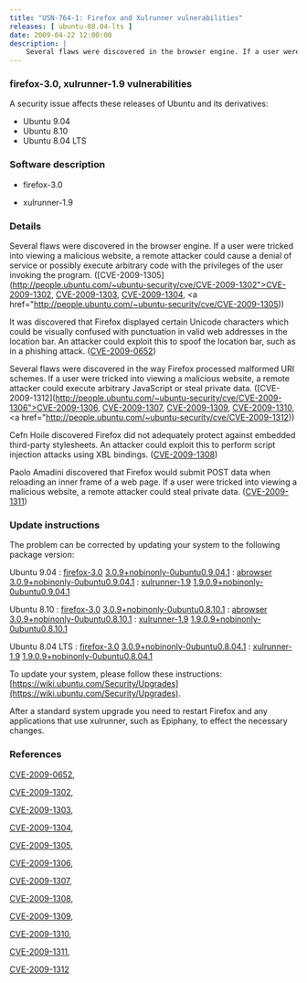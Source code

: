 ```yaml
---
title: "USN-764-1: Firefox and Xulrunner vulnerabilities"
releases: [ ubuntu-08.04-lts ]
date: 2009-04-22 12:00:00
description: |
    Several flaws were discovered in the browser engine. If a user were tricked into viewing a malicious website, a remote attacker could cause a denial of service or possibly execute arbitrary code with the privileges of the user invoking the program. ([CVE-2009-1305](http://people.ubuntu.com/~ubuntu-security/cve/CVE-2009-1302">CVE-2009-1302</a>, <a href="http://people.ubuntu.com/~ubuntu-security/cve/CVE-2009-1303">CVE-2009-1303</a>, <a href="http://people.ubuntu.com/~ubuntu-security/cve/CVE-2009-1304">CVE-2009-1304</a>, <a href="http://people.ubuntu.com/~ubuntu-security/cve/CVE-2009-1305))
--- 
```

 
### firefox-3.0, xulrunner-1.9 vulnerabilities

A security issue affects these releases of Ubuntu and its derivatives:

* Ubuntu 9.04
* Ubuntu 8.10
* Ubuntu 8.04 LTS

### Software description

* firefox-3.0 

* xulrunner-1.9 

### Details

Several flaws were discovered in the browser engine. If a user were tricked into viewing a malicious website, a remote attacker could cause a denial of service or possibly execute arbitrary code with the privileges of the user invoking the program. ([CVE-2009-1305](http://people.ubuntu.com/~ubuntu-security/cve/CVE-2009-1302">CVE-2009-1302</a>, <a href="http://people.ubuntu.com/~ubuntu-security/cve/CVE-2009-1303">CVE-2009-1303</a>, <a href="http://people.ubuntu.com/~ubuntu-security/cve/CVE-2009-1304">CVE-2009-1304</a>, <a href="http://people.ubuntu.com/~ubuntu-security/cve/CVE-2009-1305))

It was discovered that Firefox displayed certain Unicode characters which could be visually confused with punctuation in valid web addresses in the location bar. An attacker could exploit this to spoof the location bar, such as in a phishing attack. ([CVE-2009-0652](http://people.ubuntu.com/~ubuntu-security/cve/CVE-2009-0652))

Several flaws were discovered in the way Firefox processed malformed URI schemes. If a user were tricked into viewing a malicious website, a remote attacker could execute arbitrary JavaScript or steal private data. ([CVE-2009-1312](http://people.ubuntu.com/~ubuntu-security/cve/CVE-2009-1306">CVE-2009-1306</a>, <a href="http://people.ubuntu.com/~ubuntu-security/cve/CVE-2009-1307">CVE-2009-1307</a>, <a href="http://people.ubuntu.com/~ubuntu-security/cve/CVE-2009-1309">CVE-2009-1309</a>, <a href="http://people.ubuntu.com/~ubuntu-security/cve/CVE-2009-1310">CVE-2009-1310</a>, <a href="http://people.ubuntu.com/~ubuntu-security/cve/CVE-2009-1312))

Cefn Hoile discovered Firefox did not adequately protect against embedded third-party stylesheets. An attacker could exploit this to perform script injection attacks using XBL bindings. ([CVE-2009-1308](http://people.ubuntu.com/~ubuntu-security/cve/CVE-2009-1308))

Paolo Amadini discovered that Firefox would submit POST data when reloading an inner frame of a web page. If a user were tricked into viewing a malicious website, a remote attacker could steal private data. ([CVE-2009-1311](http://people.ubuntu.com/~ubuntu-security/cve/CVE-2009-1311)) 

### Update instructions

The problem can be corrected by updating your system to the following package version:

Ubuntu 9.04
 : [firefox-3.0](https://launchpad.net/ubuntu/+source/firefox-3.0) <span> [3.0.9+nobinonly-0ubuntu0.9.04.1](https://launchpad.net/ubuntu/+source/firefox-3.0/3.0.9+nobinonly-0ubuntu0.9.04.1) </span> 
 : [abrowser](https://launchpad.net/ubuntu/+source/firefox-3.0) <span> [3.0.9+nobinonly-0ubuntu0.9.04.1](https://launchpad.net/ubuntu/+source/firefox-3.0/3.0.9+nobinonly-0ubuntu0.9.04.1) </span> 
 : [xulrunner-1.9](https://launchpad.net/ubuntu/+source/xulrunner-1.9) <span> [1.9.0.9+nobinonly-0ubuntu0.9.04.1](https://launchpad.net/ubuntu/+source/xulrunner-1.9/1.9.0.9+nobinonly-0ubuntu0.9.04.1) </span> 

Ubuntu 8.10
 : [firefox-3.0](https://launchpad.net/ubuntu/+source/firefox-3.0) <span> [3.0.9+nobinonly-0ubuntu0.8.10.1](https://launchpad.net/ubuntu/+source/firefox-3.0/3.0.9+nobinonly-0ubuntu0.8.10.1) </span> 
 : [abrowser](https://launchpad.net/ubuntu/+source/firefox-3.0) <span> [3.0.9+nobinonly-0ubuntu0.8.10.1](https://launchpad.net/ubuntu/+source/firefox-3.0/3.0.9+nobinonly-0ubuntu0.8.10.1) </span> 
 : [xulrunner-1.9](https://launchpad.net/ubuntu/+source/xulrunner-1.9) <span> [1.9.0.9+nobinonly-0ubuntu0.8.10.1](https://launchpad.net/ubuntu/+source/xulrunner-1.9/1.9.0.9+nobinonly-0ubuntu0.8.10.1) </span> 

Ubuntu 8.04 LTS
 : [firefox-3.0](https://launchpad.net/ubuntu/+source/firefox-3.0) <span> [3.0.9+nobinonly-0ubuntu0.8.04.1](https://launchpad.net/ubuntu/+source/firefox-3.0/3.0.9+nobinonly-0ubuntu0.8.04.1) </span> 
 : [xulrunner-1.9](https://launchpad.net/ubuntu/+source/xulrunner-1.9) <span> [1.9.0.9+nobinonly-0ubuntu0.8.04.1](https://launchpad.net/ubuntu/+source/xulrunner-1.9/1.9.0.9+nobinonly-0ubuntu0.8.04.1) </span> 

To update your system, please follow these instructions: [https://wiki.ubuntu.com/Security/Upgrades](https://wiki.ubuntu.com/Security/Upgrades).

After a standard system upgrade you need to restart Firefox and any applications that use xulrunner, such as Epiphany, to effect the necessary changes. 

### References

 [CVE-2009-0652](http://people.ubuntu.com/~ubuntu-security/cve/CVE-2009-0652), 

 [CVE-2009-1302](http://people.ubuntu.com/~ubuntu-security/cve/CVE-2009-1302), 

 [CVE-2009-1303](http://people.ubuntu.com/~ubuntu-security/cve/CVE-2009-1303), 

 [CVE-2009-1304](http://people.ubuntu.com/~ubuntu-security/cve/CVE-2009-1304), 

 [CVE-2009-1305](http://people.ubuntu.com/~ubuntu-security/cve/CVE-2009-1305), 

 [CVE-2009-1306](http://people.ubuntu.com/~ubuntu-security/cve/CVE-2009-1306), 

 [CVE-2009-1307](http://people.ubuntu.com/~ubuntu-security/cve/CVE-2009-1307), 

 [CVE-2009-1308](http://people.ubuntu.com/~ubuntu-security/cve/CVE-2009-1308), 

 [CVE-2009-1309](http://people.ubuntu.com/~ubuntu-security/cve/CVE-2009-1309), 

 [CVE-2009-1310](http://people.ubuntu.com/~ubuntu-security/cve/CVE-2009-1310), 

 [CVE-2009-1311](http://people.ubuntu.com/~ubuntu-security/cve/CVE-2009-1311), 

 [CVE-2009-1312](http://people.ubuntu.com/~ubuntu-security/cve/CVE-2009-1312)
 

